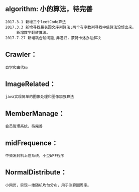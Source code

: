 ## algorithm: 小的算法，待完善
	2017.3.1 新增三个leetCode算法
	2017.3.3 新增寻找最长回文序列算法;两个有序数列寻找中值算法没想出来。
		 新增数字翻转算法。
	2017.7.27 新增跳台阶问题,非递归，蒙特卡洛办法解决	 

## Crawler： 
    自学爬虫代码

## ImageRelated：                     
    java实现简单的图像处理和图像加强算法

## MemberManage： 
    会员管理系统，待完善

## midFrequence： 
    中频发射机上位系统，小型WPF程序

## NormalDistribute： 
    小网页，实现一维随机均匀分布，用于测算圆周率。

